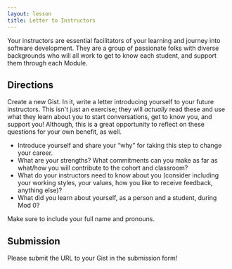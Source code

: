 ```yaml
---
layout: lesson
title: Letter to Instructors
---
```


Your instructors are essential facilitators of your learning and journey into software development. They are a group of passionate folks with diverse backgrounds who will all work to get to know each student, and support them through each Module. 

## Directions 

Create a new Gist. In it, write a letter introducing yourself to your future instructors. This isn't just an exercise; they will _actually_ read these and use what they learn about you to start conversations, get to know you, and support you! Although, this is a great opportunity to reflect on these questions for your own benefit, as well.

- Introduce yourself and share your “why” for taking this step to change your career.
- What are your strengths? What commitments can you make as far as what/how you will contribute to the cohort and classroom?
- What do your instructors need to know about you (consider including your working styles, your values, how you like to receive feedback, anything else)?
- What did you learn about yourself, as a person and a student, during Mod 0?

Make sure to include your full name and pronouns.

## Submission

Please submit the URL to your Gist in the submission form! 
<br>
